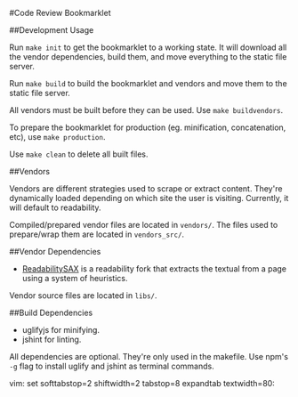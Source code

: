 #Code Review Bookmarklet

##Development Usage

Run `make init` to get the bookmarklet to a working state. It will download all
the vendor dependencies, build them, and move everything to the static file
server.

Run `make build` to build the bookmarklet and vendors and move them to the
static file server.

All vendors must be built before they can be used. Use `make buildvendors`.

To prepare the bookmarklet for production (eg. minification, concatenation,
etc), use `make production`.

Use `make clean` to delete all built files. 

##Vendors

Vendors are different strategies used to scrape or extract content. They're
dynamically loaded depending on which site the user is visiting. Currently, it
will default to readability.

Compiled/prepared vendor files are located in `vendors/`. The files used to
prepare/wrap them are located in `vendors_src/`.

##Vendor Dependencies

* [ReadabilitySAX](https://github.com/fb55/readabilitySAX) is a readability
  fork that extracts the textual from a page using a system of heuristics.

Vendor source files are located in `libs/`.

##Build Dependencies

* uglifyjs for minifying.
* jshint for linting.

All dependencies are optional. They're only used in the makefile. Use npm's
`-g` flag to install uglify and jshint as terminal commands. 

vim: set softtabstop=2 shiftwidth=2 tabstop=8 expandtab textwidth=80:
